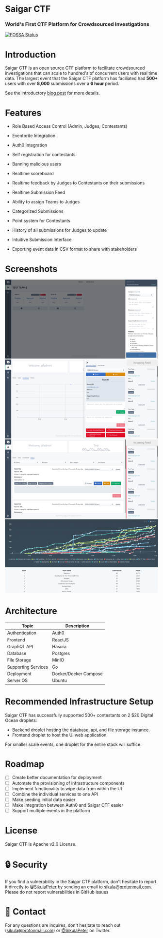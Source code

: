 # Saigar CTF

### World's First CTF Platform for Crowdsourced Investigations

[![FOSSA Status](https://app.fossa.com/api/projects/custom%2B18042%2Fgithub.com%2Fsikula%2Fsaigar-ctf.svg?type=large)](https://app.fossa.com/projects/custom%2B18042%2Fgithub.com%2Fsikula%2Fsaigar-ctf?ref=badge_large)

# Introduction

Saigar CTF is an open source CTF platform to facilitate crowdsourced investigations that can scale to hundred's of concurrent users with real time data. The largest event that the Saigar CTF platform has faciliated had **500+** users with over **8,000** submissions over a **6 hour** period.

See the introductory [blog post](https://medium.com/@peter_721/open-sourcing-the-saigar-ctf-platform-620c061f4d52) for more details.

# Features

- Role Based Access Control (Admin, Judges, Contestants)
- Eventbrite Integration
- Auth0 Integration
- Self registration for contestants
- Banning malicious users

- Realtime scoreboard
- Realtime feedback by Judges to Contestants on their submissions
- Realtime Submission Feed
- Ability to assign Teams to Judges
- Categorized Submissions
- Point system for Contestants
- History of all submissions for Judges to update
- Intuitive Submission Interface
- Exporting event data in CSV format to share with stakeholders

# Screenshots

![image-3](images/image3.png)
![image-1](images/image1.png)
![image-2](images/image2.png)
![scoreboard](images/scoreboard.png)

# Architecture

| Topic               | Description           |
| ------------------- | --------------------- |
| Authentication      | Auth0                 |
| Frontend            | ReactJS               |
| GraphQL API         | Hasura                |
| Database            | Postgres              |
| File Storage        | MinIO                 |
| Supporting Services | Go                    |
| Deployment          | Docker/Docker Compose |
| Server OS           | Ubuntu                |

# Recommended Infrastructure Setup

Saigar CTF has successfully supported 500+ contestants on 2 \$20 Digital Ocean droplets:

- Backend droplet hosting the database, api, and file storage instance.
- Frontend droplet to host the UI web application

For smaller scale events, one droplet for the entire stack will suffice.

# Roadmap

- [ ] Create better documentation for deployment
- [ ] Automate the provisioning of infrastructure components
- [ ] Implement functionality to wipe data from within the UI
- [ ] Combine the individual services to one API
- [ ] Make seeding initial data easier
- [ ] Make integration between Auth0 and Saigar CTF easier
- [ ] Support multiple events in the platform

# License

Saigar CTF is Apache v2.0 License.

# :lock: Security

If you find a vulnerability in the Saigar CTF platform, don't hesitate to report it directly to [@SikulaPeter](https://twitter.com/SikulaPeter) by sending an email to sikula@protonmail.com. Please do not report vulnerabilities in GitHub issues

# :email: Contact

For any questions are inquires, don't hesitate to reach out (sikula@protonmail.com) or [@SikulaPeter](https://twitter.com/sikulapeter) on Twitter.
